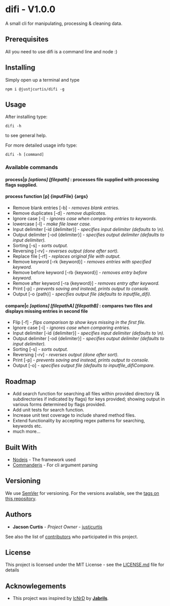 # difi - V1.0.0

A small cli for manipulating, processing & cleaning data.


## Prerequisites

All you need to use difi is a command line and node :)

## Installing

Simply open up a terminal and type 

```
npm i @justjcurtis/difi -g
```

## Usage

After installing type:
```
difi -h
```
to see general help.

For more detailed usage info type:
```
difi -h [command]
```

### Available commands

#### **process|p** *[options] [filepath]* : processes file supplied with processing flags supplied.

#### process function [p] {inputFile} {args}
- Remove blank entries [-b] - *removes blank entries.*
- Remove duplicates [-d] - *remove duplicates.*
- Ignore case [-i] - *ignores case when comparing entries to keywords.*
- lowercase [-l] - *make file lower case.*
- Input delimiter [-id {delimiter}] - *specifies input delimiter (defaults to \\n).*
- Output delimiter [-od {delimiter}] - *specifies output delimiter (defaults to input delimiter).*
- Sorting [-s] - *sorts output.*
- Reversing [-rv] - *reverses output (done after sort).*
- Replace file [-rf] - *replaces original file with output.*
- Remove keyword [-rk {keyword}] - *removes entries with specified keyword.*
- Remove before keyword [-rb {keyword}] - *removes entry before keyword.*
- Remove after keyword [-ra {keyword}] - *removes entry after keyword.*
- Print [-p] - *prevents saving and instead, prints output to console.*
- Output [-o {path}] - *specifies output file (defaults to inputfile_difi).*

#### **compare|c** *[options] [filepathA] [filepathB]* : compares two files and displays missing entries in second file

- Flip [-f] - *flips comparison tp show keys missing in the first file.*
- Ignore case [-i] - *ignores case when comparing entries.*
- Input delimiter [-id {delimiter}] - *specifies input delimiter (defaults to \\n).*
- Output delimiter [-od {delimiter}] - *specifies output delimiter (defaults to input delimiter).*
- Sorting [-s] - *sorts output.*
- Reversing [-rv] - *reverses output (done after sort).*
- Print [-p] - *prevents saving and instead, prints output to console.*
- Output [-o] - *specifies output file (defaults to inputfile_difiCompare.*
## Roadmap

- Add search function for searching all files within provided directory (& subdirectories if indicated by flags) for keys provided; showing output in various forms determined by flags provided.
- Add unit tests for search function.
- Increase unit test coverage to include shared method files.
- Extend functionality by accepting regex patterns for searching, keywords etc.
- much more...

## Built With

* [Nodejs](https://nodejs.org/) - The framework used
* [Commanderjs](https://github.com/tj/commander.js/) - For cli argument parsing

## Versioning

We use [SemVer](http://semver.org/) for versioning. For the versions available, see the [tags on this repository](https://github.com/justjcurtis/difi/tags). 

## Authors

* **Jacson Curtis** - *Project Owner* - [justjcurtis](https://github.com/justjcurtis)

See also the list of [contributors](https://github.com/justjcurtis/difi/contributors) who participated in this project.

## License

This project is licensed under the MIT License - see the [LICENSE.md](LICENSE.md) file for details

## Acknowlegements

* This project was inspired by [lcNrD](https://github.com/Jabrils/lcNrD) by [**Jabrils**](https://github.com/Jabrils).
